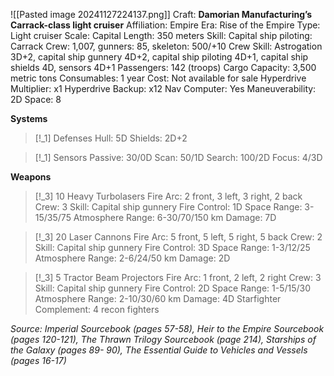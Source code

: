 ![[Pasted image 20241127224137.png]]
Craft: **Damorian Manufacturing’s Carrack-class light cruiser**
Affiliation: Empire
Era: Rise of the Empire
Type: Light cruiser
Scale: Capital
Length: 350 meters
Skill: Capital ship piloting: Carrack
Crew: 1,007, gunners: 85, skeleton: 500/+10
Crew Skill: Astrogation 3D+2, capital ship gunnery 4D+2,
capital ship piloting 4D+1, capital ship shields 4D, sensors
4D+1
Passengers: 142 (troops)
Cargo Capacity: 3,500 metric tons
Consumables: 1 year
Cost: Not available for sale
Hyperdrive Multiplier: x1
Hyperdrive Backup: x12
Nav Computer: Yes
Maneuverability: 2D
Space: 8

**Systems**
> [!_1] Defenses
> Hull: 5D
> Shields: 2D+2

> [!_1] Sensors
> Passive: 30/0D
> Scan: 50/1D
> Search: 100/2D
> Focus: 4/3D

**Weapons**
> [!_3] 10 Heavy Turbolasers
> Fire Arc: 2 front, 3 left, 3 right, 2 back
> Crew: 3
> Skill: Capital ship gunnery
> Fire Control: 1D
> Space Range: 3-15/35/75
> Atmosphere Range: 6-30/70/150 km
> Damage: 7D

> [!_3] 20 Laser Cannons
> Fire Arc: 5 front, 5 left, 5 right, 5 back
> Crew: 2
> Skill: Capital ship gunnery
> Fire Control: 3D
> Space Range: 1-3/12/25
> Atmosphere Range: 2-6/24/50 km
> Damage: 2D

> [!_3] 5 Tractor Beam Projectors
> Fire Arc: 1 front, 2 left, 2 right
> Crew: 3
> Skill: Capital ship gunnery
> Fire Control: 2D
> Space Range: 1-5/15/30
> Atmosphere Range: 2-10/30/60 km
> Damage: 4D
> Starfighter Complement: 4 recon fighters



*Source: Imperial Sourcebook (pages 57-58), Heir to the Empire Sourcebook (pages 120-121), The Thrawn Trilogy Sourcebook (page 214), Starships of the Galaxy (pages 89- 90), The Essential Guide to Vehicles and Vessels (pages 16-17)*